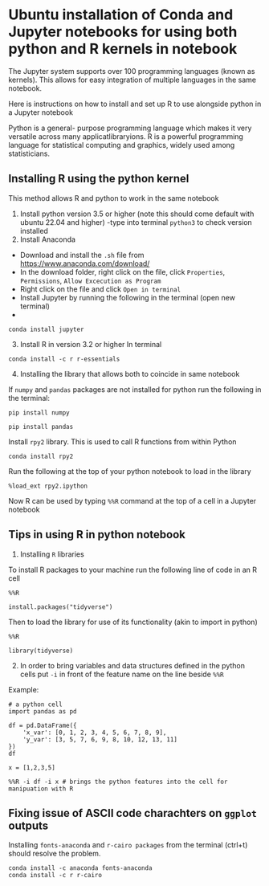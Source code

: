 # Ubuntu installation of Conda and Jupyter notebooks for using both python and R kernels in notebook

The Jupyter system supports over 100 programming languages (known as kernels). This allows for easy integration of multiple languages in the same notebook. 

Here is  instructions on how to install and set up R to use alongside python in a Jupyter notebook 

Python is a general- purpose programming language which makes it very versatile across many applicatlibraryions. R is a powerful programming language for statistical computing and graphics, widely used among statisticians.

## Installing R using the python kernel

This method allows R and python to work in the same notebook

1. Install python version 3.5 or higher (note this should come default with ubuntu 22.04 and higher)
	-type into terminal `python3` to check version installed
2. Install Anaconda

- Download and install the `.sh` file from https://www.anaconda.com/download/
- In the download folder, right click on the file, click `Properties`, `Permissions`, `Allow Excecution as Program`
- Right click on the file and click `Open in terminal` 
- Install Jupyter by running the following in the terminal (open new terminal)
- 
```
conda install jupyter
```

3. Install R in version 3.2 or higher
In terminal

```
conda install -c r r-essentials
```

4. Installing the library that allows both to coincide in same notebook

If `numpy` and `pandas` packages are not installed for python run the following in the terminal:

```
pip install numpy
```

```
pip install pandas
```

Install `rpy2` library. This is used to call R functions from within Python
```
conda install rpy2 
```

Run the following at the top of your python notebook to load in the library

```
%load_ext rpy2.ipython
```
Now R can be used by typing `%%R` command at the top of a cell in a Jupyter notebook

## Tips in using R in python notebook

1. Installing `R` libraries

To install R packages to your machine run the following line of code in an R cell
```
%%R

install.packages("tidyverse")
```

Then to load the library for use of its functionality (akin to import in python)

```
%%R

library(tidyverse)
```

2. In order to bring variables and data structures defined in the python cells put `-i` in front of the feature name on the line beside `%%R`

Example: 

```
# a python cell
import pandas as pd

df = pd.DataFrame({
    'x_var': [0, 1, 2, 3, 4, 5, 6, 7, 8, 9],
    'y_var': [3, 5, 7, 6, 9, 8, 10, 12, 13, 11]
})
df

x = [1,2,3,5]
```

``` 
%%R -i df -i x # brings the python features into the cell for manipuation with R
```



## Fixing issue of ASCII code charachters on `ggplot` outputs

Installing `fonts-anaconda` and `r-cairo packages` from the terminal (ctrl+t) should resolve the problem.

```
conda install -c anaconda fonts-anaconda
conda install -c r r-cairo
```

